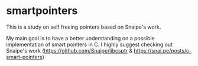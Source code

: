 # smartpointers
This is a study on self freeing pointers based on Snaipe's work.

My main goal is to have a better understanding on a possible implementation of smart pointers in C.
I highly suggest checking out Snaipe's work (https://github.com/Snaipe/libcsptr & https://snai.pe/posts/c-smart-pointers)

